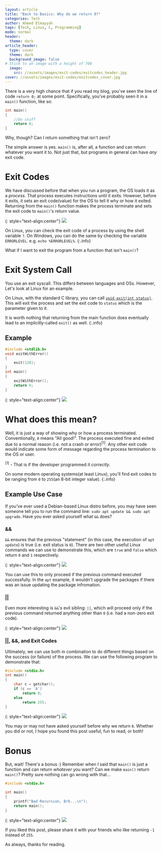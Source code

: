 ```yaml
---
layout: article
title: "Back to Basics: Why do we return 0?" 
categories: Tech
author: Ahmed Elmayyah
tags: [Tech, Linux, C, Programming]
mode: normal 
header:
  theme: dark
article_header:
  type: cover 
  theme: dark
  background_image: false
# Stick to an image with a height of 700
  image:
    src: //assets/images/exit-codes/exitcodes_header.jpg
cover: //assets/images/exit-codes/exitcodes_cover.jpg
---
```


There is a very high chance that if you read my blog, you've seen the line of code `return 0;` at some point. Specifically, you've probably seen it in a `main()` function, like so:

```c
int main()
{
	//Do stuff
	return 0;
}
```

Why, though? Can I return something that isn't zero?

The simple answer is yes. `main()` is, after all, a function and can return whatever you want it to. Not just that, but programs in general can have _any_ exit code.

# Exit Codes

We have discussed before that when you run a program, the OS loads it as a _process_. That process executes instructions until it exits. However, before it exits, it sets an exit code(value) for the OS to tell it why or how it exited. Returning from the `main()` function makes the process terminate and sets the exit code to `main()`'s return value.

{: style="text-align:center"}
![](/assets/images/exit-codes/return5.png)

On Linux, you can check the exit code of a process by using the shell variable `?`. On Windows, you can do the same by checking the variable `ERRORLEVEL`. e.g. `echo %ERRORLEVEL%`.
{:.info}

What if I want to exit the program from a function that isn't `main()`?

# Exit System Call
You use an exit syscall. This differs between languages and OSs. However, Let's look at Linux for an example. 

On Linux, with the standard C library, you can call [`void exit(int status)`](https://en.cppreference.com/w/c/program/exit). This will exit the process and set the exit code to `status` which is the parameter given to it.

It is worth nothing that returning from the main function does eventually lead to an implicitly-called `exit()` as well.
{:.info}

## Example

```c
#include <stdlib.h>
void exitWithError()
{
	exit(128);
}
int main()
{
	exitWithError();
	return 0;
}
```

{: style="text-align:center"}
![](/assets/images/exit-codes/exit128.png)

# What does this mean?
Well, it is just a way of showing why or how a process terminated. Conventionally, `0` means "All good!". The process executed fine and exited due to a normal reason (i.e. not a crash or error)<sup>[1]</sup>. Any other exit code would indicate some form of message regarding the process termination to the OS or user. 

<sup>[1]</sup> - That is if the developer programmed it _correctly_. 

On some modern operating systems(at least Linux), you'll find exit codes to be ranging from `0` to `255`(an 8-bit integer value).
{:.info}

## Example Use Case

If you've ever used a Debian-based Linux distro before, you may have seen someone tell you to run the command line: `sudo apt update && sudo apt upgrade`. Have you ever asked yourself what `&&` does?

### &&

`&&` ensures that the previous "statement" (in this case, the execution of `apt update`) is true (i.e. exit status is `0`). There are two other useful Linux commands we can use to demonstrate this, which are `true` and `false` which return `0` and `1` respectively.

{: style="text-align:center"}
![](/assets/images/exit-codes/truefalse.png)

You can use this to only proceed if the previous command executed successfully. In the `apt` example, it wouldn't upgrade the packages if there was an issue updating the package infromation.

### ||

Even more interesting is `&&`'s evil sibling: `||`, which will proceed only if the previous command returned anything other than `0` (i.e. had a non-zero exit code).

{: style="text-align:center"}
![](/assets/images/exit-codes/oror.png)

### ||, &&, and Exit Codes

Ultimately, we can use both in combination to do different things based on the success (or failure) of the process. We can use the following program to demonstrate that:

```c
#include <stdio.h>
int main()
{
    char c = getchar();
    if (c == 'A')
        return 0;
    else
        return 255;
}
```

{: style="text-align:center"}
![](/assets/images/exit-codes/example.png)

You may or may not have asked yourself before why we return `0`. Whether you did or not, I hope you found this post useful, fun to read, or both!

# Bonus
But, wait! There's a bonus :) Remember when I said that `main()` is just a function and can return _whatever_ you want? Can we make `main()` return `main()`? Pretty sure nothing can go wrong with that...

```c
#include <stdio.h>

int main()
{
    printf("Bad Recursion, Brb...\n");
    return main();
}
```


{: style="text-align:center"}
![](/assets/images/exit-codes/brb.gif)

If you liked this post, please share it with your friends who like returning `-1` instead of `255`.

As always, thanks for reading.

